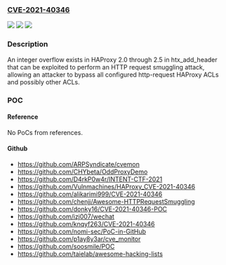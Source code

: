 ### [CVE-2021-40346](https://cve.mitre.org/cgi-bin/cvename.cgi?name=CVE-2021-40346)
![](https://img.shields.io/static/v1?label=Product&message=n%2Fa&color=blue)
![](https://img.shields.io/static/v1?label=Version&message=n%2Fa&color=blue)
![](https://img.shields.io/static/v1?label=Vulnerability&message=n%2Fa&color=brighgreen)

### Description

An integer overflow exists in HAProxy 2.0 through 2.5 in htx_add_header that can be exploited to perform an HTTP request smuggling attack, allowing an attacker to bypass all configured http-request HAProxy ACLs and possibly other ACLs.

### POC

#### Reference
No PoCs from references.

#### Github
- https://github.com/ARPSyndicate/cvemon
- https://github.com/CHYbeta/OddProxyDemo
- https://github.com/D4rkP0w4r/INTENT-CTF-2021
- https://github.com/Vulnmachines/HAProxy_CVE-2021-40346
- https://github.com/alikarimi999/CVE-2021-40346
- https://github.com/chenjj/Awesome-HTTPRequestSmuggling
- https://github.com/donky16/CVE-2021-40346-POC
- https://github.com/izj007/wechat
- https://github.com/knqyf263/CVE-2021-40346
- https://github.com/nomi-sec/PoC-in-GitHub
- https://github.com/p1ay8y3ar/cve_monitor
- https://github.com/soosmile/POC
- https://github.com/taielab/awesome-hacking-lists

